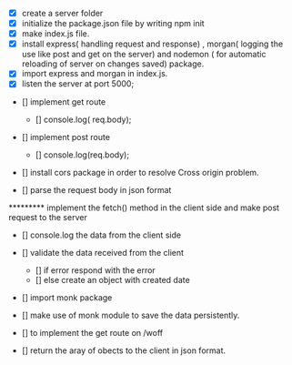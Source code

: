 * [x] create a server folder
* [x] initialize the package.json file by writing npm init
* [x] make index.js file.
* [x] install express( handling request and response) , morgan( logging the use like post and get on the server) and nodemon ( for automatic reloading of server on changes saved) package.
* [x] import express and morgan in index.js.
* [x] listen the server at port 5000;
* [] implement get route
    * [] console.log( req.body);


* [] implement post route
    * [] console.log(req.body);
* [] install cors package in order to resolve Cross origin problem.
* [] parse the request body in json format

********* implement the fetch() method in the client side and make post request to the server

* [] console.log the data from the client side
* [] validate the data received from the client
    * [] if error respond with the error
    * [] else create an object with created date
* [] import monk package 
* [] make use of monk module to save the data persistently.

* [] to implement the get route on /woff 
* [] return the aray of obects to the client in json format.
